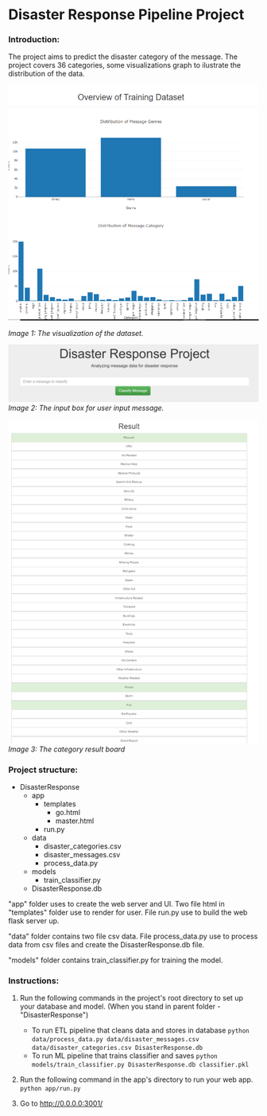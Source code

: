 # Disaster Response Pipeline Project

### Introduction:
The project aims to predict the disaster category of the message. The project covers 36 categories, some visualizations graph to ilustrate the distribution of the data. 

![Alt text](image.png "Visualization of the data")

*Image 1: The visualization of the dataset.* 

![Alt text](image-1.png)
*Image 2: The input box for user input message.*

![Alt text](image-2.png)
*Image 3: The category result board*

### Project structure:
- DisasterResponse
    - app
        - templates
            - go.html
            - master.html
        - run.py
    - data
        - disaster_categories.csv
        - disaster_messages.csv
        - process_data.py
    - models
        - train_classifier.py
    - DisasterResponse.db

"app" folder uses to create the web server and UI. Two file html in "templates" folder use to render for user. File run.py use to build the web flask server up.

"data" folder contains two file csv data. File process_data.py use to process data from csv files and create the DisasterResponse.db file. 

"models" folder contains train_classifier.py for training the model.

### Instructions:
1. Run the following commands in the project's root directory to set up your database and model. (When you stand in parent folder - "DisasterResponse")

    - To run ETL pipeline that cleans data and stores in database
        `python data/process_data.py data/disaster_messages.csv data/disaster_categories.csv DisasterResponse.db`
    - To run ML pipeline that trains classifier and saves
        `python models/train_classifier.py DisasterResponse.db classifier.pkl`

2. Run the following command in the app's directory to run your web app.
    `python app/run.py`

3. Go to http://0.0.0.0:3001/
